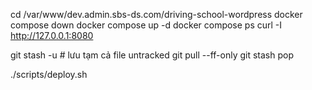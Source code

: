 cd /var/www/dev.admin.sbs-ds.com/driving-school-wordpress
docker compose down
docker compose up -d
docker compose ps
curl -I http://127.0.0.1:8080


git stash -u      # lưu tạm cả file untracked
git pull --ff-only
git stash pop  

./scripts/deploy.sh